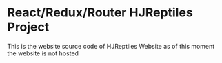 # React/Redux/Router HJReptiles Project

This is the website source code of HJReptiles Website
as of this moment the website is not hosted